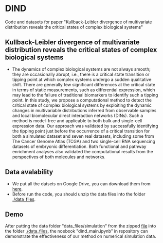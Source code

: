 # DIND
Code and datasets for paper "Kullback-Leibler divergence of multivariate distribution reveals the critical states of complex biological systems"

## Kullback-Leibler divergence of multivariate distribution reveals the critical states of complex biological systems
- The dynamics of complex biological systems are not always smooth; they are occasionally abrupt, i.e., there is a critical state transition or tipping point at which complex systems undergo a sudden qualitative shift. There are generally few significant differences at the critical state in terms of static measurements, such as differential expression, which may lead to the failure of traditional biomarkers to identify such a tipping point. In this study, we propose a computational method to detect the critical state of complex biological systems by exploiting the dynamic changes in multivariable distributions inferred from observable samples and local biomolecular direct interaction networks (DINs). Such a method is model-free and applicable to both bulk and single-cell expression data. Our approach was validated by successfully identifying the tipping point just before the occurrence of a critical transition for both a simulated dataset and seven real datasets, including some from The Cancer Genome Atlas (TCGA) and two single-cell RNA sequencing datasets of embryonic differentiation. Both functional and pathway enrichment analyses also validated the computational results from the perspectives of both molecules and networks.

## Data avalability
- We put all the datsets on Google Drive, you can download them from [here](https://drive.google.com/file/d/1eL6I393qSStDocIPgEEL2tC65WguD-Ql/view?usp=sharing).
- Before run the code, you should unzip the data files into the folder [./data_files](./data_files).

## Demo
After putting the data folder "data_files/simulation" from the zipped [file](https://drive.google.com/file/d/1eL6I393qSStDocIPgEEL2tC65WguD-Ql/view?usp=sharing) into the folder [./data_files](./data_files), the noebook "dind_main.ipynb" in repository can demonstrate the effectiveness of our method on numerical simulation data.